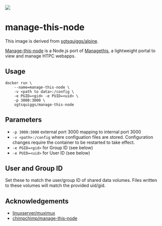 [![](https://images.microbadger.com/badges/image/sgtsquiggs/manage-this-node.svg)](https://microbadger.com/images/sgtsquiggs/manage-this-node)

# manage-this-node

This image is derived from [sgtsquiggs/alpine](https://hub.docker.com/r/sgtsquiggs/alpine/).

[Manage-this-node](https://github.com/onedr0p/manage-this-node) is a Node.js port of
[Managethis](https://github.com/Tenzinn3/Managethis), a lightweight portal to view and
manage HTPC webapps.

## Usage
```
docker run \
    --name=manage-this-node \
    -v <path to data>:/config \
    -e PGID=<gid> -e PUID=<uid> \
    -p 3000:3000 \
    sgtsquiggs/manage-this-node
```

## Parameters
* `-p 3000:3000` external port 3000 mapping to internal port 3000
* `-v <path>:/config` where configuation files are stored. Configuration changes require the container to be restarted to take effect.
* `-e PGID=<gid>` for Group ID (see below)
* `-e PUID=<uid>` for User ID (see below)

## User and Group ID
Set these to match the user/group ID of shared data volumes. Files written to these volumes will match the
provided uid/gid.

## Acknowledgements

* [linuxserver/muximux](https://github.com/linuxserver/docker-muximux)
* [chimpchimp/manage-this-node](https://github.com/chimpchimp/docker-manage-this-node)
